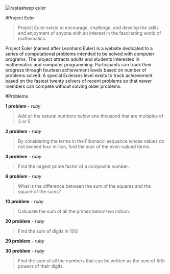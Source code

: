 ![rastasheep euler](http://projecteuler.net/profile/rastasheep.png)

#Project Euler

>Project Euler exists to encourage, challenge, and develop the skills and enjoyment of anyone with an interest in the fascinating world of mathematics.

Project Euler (named after Leonhard Euler) is a website dedicated to a series of computational problems intended to be solved with computer programs. The project attracts adults and students interested in mathematics and computer programming. Participants can track their progress through fourteen achievement levels based on number of problems solved. A special Eulerians level exists to track achievement based on the fastest twenty solvers of recent problems so that newer members can compete without solving older problems.

#Problems

__1 problem__ - *ruby*
>Add all the natural numbers below one thousand that are multiples of 3 or 5.

__2 problem__ - *ruby*
>By considering the terms in the Fibonacci sequence whose values do not exceed four million, find the sum of the even-valued terms.

__3 problem__ - *ruby*
>Find the largest prime factor of a composite number.

__6 problem__ - *ruby*
>What is the difference between the sum of the squares and the square of the sums?

__10 problem__ - *ruby*
>Calculate the sum of all the primes below two million.

__20 problem__ - *ruby*
>Find the sum of digits in 100!

__29 problem__ - *ruby*

__30 problem__ - *ruby*
>Find the sum of all the numbers that can be written as the sum of fifth powers of their digits.
